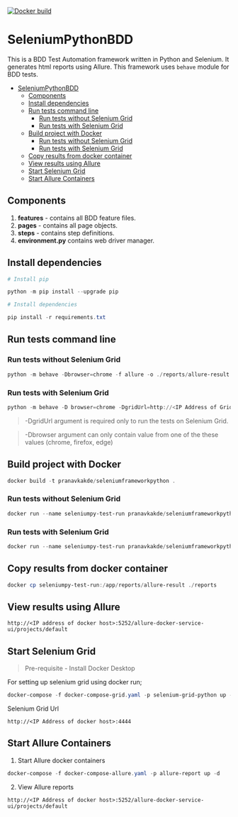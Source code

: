 [![Docker build](https://github.com/pranavkakde/SeleniumPythonBDD/actions/workflows/docker-image.yml/badge.svg)](https://github.com/pranavkakde/SeleniumPythonBDD/actions/workflows/docker-image.yml)

# SeleniumPythonBDD
This is a BDD Test Automation framework written in Python and Selenium. It generates html reports using Allure. This framework uses `behave` module for BDD tests.

- [SeleniumPythonBDD](#seleniumpythonbdd)
  - [Components](#components)
  - [Install dependencies](#install-dependencies)
  - [Run tests command line](#run-tests-command-line)
    - [Run tests without Selenium Grid](#run-tests-without-selenium-grid)
    - [Run tests with Selenium Grid](#run-tests-with-selenium-grid)
  - [Build project with Docker](#build-project-with-docker)
    - [Run tests without Selenium Grid](#run-tests-without-selenium-grid-1)
    - [Run tests with Selenium Grid](#run-tests-with-selenium-grid-1)
  - [Copy results from docker container](#copy-results-from-docker-container)
  - [View results using Allure](#view-results-using-allure)
  - [Start Selenium Grid](#start-selenium-grid)
  - [Start Allure Containers](#start-allure-containers)

## Components

1. **features** - contains all BDD feature files.
2. **pages** - contains all page objects.
3. **steps** - contains step definitions.
4. **environment.py** contains web driver manager.

## Install dependencies 

```powershell
# Install pip

python -m pip install --upgrade pip
```
```powershell
# Install dependencies

pip install -r requirements.txt
```

## Run tests command line

### Run tests without Selenium Grid

```powershell
python -m behave -Dbrowser=chrome -f allure -o ./reports/allure-result
```
### Run tests with Selenium Grid

```powershell
python -m behave -D browser=chrome -DgridUrl=http://<IP Address of Grid>:4444 -f allure -o ./reports/allure-result
```
> -DgridUrl argument is required only to run the tests on Selenium Grid. 

> -Dbrowser argument can only contain value from one of the these values (chrome, firefox, edge)  

## Build project with Docker

```powershell
docker build -t pranavkakde/seleniumframeworkpython . 
```

### Run tests without Selenium Grid

```powershell
docker run --name seleniumpy-test-run pranavkakde/seleniumframeworkpython:latest -Dbrowser=firefox -f allure -o /app/reports/allure-result
```

### Run tests with Selenium Grid

```powershell
docker run --name seleniumpy-test-run pranavkakde/seleniumframeworkpython:latest -Dbrowser=firefox -DgridUrl=http://<IP Address of Grid>:4444 -f allure -o /app/reports/allure-result
```

## Copy results from docker container

```powershell
docker cp seleniumpy-test-run:/app/reports/allure-result ./reports
```

## View results using Allure

```
http://<IP address of docker host>:5252/allure-docker-service-ui/projects/default
```

## Start Selenium Grid

> Pre-requisite - Install Docker Desktop

For setting up selenium grid using docker run;

```powershell
docker-compose -f docker-compose-grid.yaml -p selenium-grid-python up -d
```

Selenium Grid Url

```
http://<IP Address of docker host>:4444
```

## Start Allure Containers

1. Start Allure docker containers

```powershell
docker-compose -f docker-compose-allure.yaml -p allure-report up -d
```

2. View Allure reports

```
http://<IP Address of docker host>:5252/allure-docker-service-ui/projects/default
```
